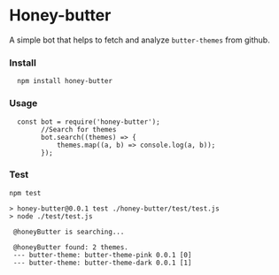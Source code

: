 # Honey-butter
A simple bot that helps to fetch and analyze `butter-themes` from github.
### Install
```SHELL
  npm install honey-butter
```
### Usage
```JS
  const bot = require('honey-butter');
        //Search for themes
        bot.search((themes) => {
            themes.map((a, b) => console.log(a, b));
        });
```
### Test
```SHELL
npm test

> honey-butter@0.0.1 test ./honey-butter/test/test.js
> node ./test/test.js

 @honeyButter is searching...

 @honeyButter found: 2 themes.
 --- butter-theme: butter-theme-pink 0.0.1 [0]
 --- butter-theme: butter-theme-dark 0.0.1 [1]
```
